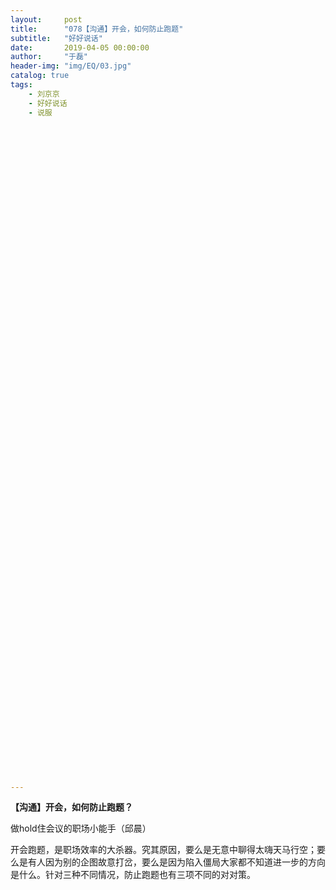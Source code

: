 ```yaml
---
layout:     post
title:      "078【沟通】开会，如何防止跑题"
subtitle:   "好好说话"
date:       2019-04-05 00:00:00
author:     "于磊"
header-img: "img/EQ/03.jpg"
catalog: true
tags:
    - 刘京京
    - 好好说话
    - 说服












































































---
```


**【沟通】开会，如何防止跑题？**

做hold住会议的职场小能手（邱晨）



开会跑题，是职场效率的大杀器。究其原因，要么是无意中聊得太嗨天马行空；要么是有人因为别的企图故意打岔，要么是因为陷入僵局大家都不知道进一步的方向是什么。针对三种不同情况，防止跑题也有三项不同的对对策。